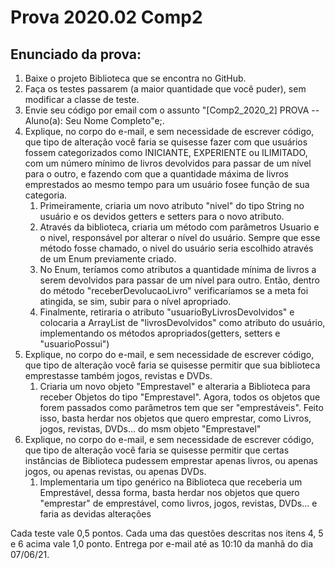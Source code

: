 # Prova 2020.02 Comp2
## Enunciado da prova:

1) Baixe o projeto Biblioteca que se encontra no GitHub.
2) Faça os testes passarem (a maior quantidade que você puder), sem modificar a classe de teste.
3) Envie seu código por email com o assunto "[Comp2_2020_2] PROVA -- Aluno(a): Seu Nome Completo"e;.
4) Explique, no corpo do e-mail, e sem necessidade de escrever código, que tipo de alteração você faria se quisesse fazer com que usuários fossem categorizados como INICIANTE, EXPERIENTE ou ILIMITADO, com um número mínimo de livros devolvidos para passar de um nível para o outro, e fazendo com que a quantidade máxima de livros emprestados ao mesmo tempo para um usuário fosee função de sua categoria.
   1) Primeiramente, criaria um novo atributo "nivel" do tipo String no usuário e os devidos getters e setters para o novo atributo. 
   2) Através da biblioteca, criaria um método com parâmetros Usuario e o nivel, responsável por alterar o nível do usuário. Sempre que esse método fosse chamado, o nivel do usuário seria escolhido através de um Enum previamente criado. 
   3) No Enum, teríamos como atributos a quantidade mínima de livros a serem devolvidos para passar de um nível para outro. Então, dentro do método "receberDevolucaoLivro" verificaríamos se a meta foi atingida, se sim, subir para o nível apropriado. 
   4) Finalmente, retiraria o atributo "usuarioByLivrosDevolvidos" e colocaria a ArrayList de "livrosDevolvidos" como atributo do usuário, implementando os métodos apropriados(getters, setters e "usuarioPossui")
5) Explique, no corpo do e-mail, e sem necessidade de escrever código, que tipo de alteração você faria se quisesse permitir que sua biblioteca emprestasse também jogos, revistas e DVDs.
   1) Criaria um novo objeto "Emprestavel" e alteraria a Biblioteca para receber Objetos do tipo "Emprestavel". Agora, todos os objetos que forem passados como parâmetros tem que ser "emprestáveis". Feito isso, basta herdar nos objetos que quero emprestar, como Livros, jogos, revistas, DVDs... do msm objeto "Emprestavel"
6) Explique, no corpo do e-mail, e sem necessidade de escrever código, que tipo de alteração você faria se quisesse permitir que certas instâncias de Biblioteca pudessem emprestar apenas livros, ou apenas jogos, ou apenas revistas, ou apenas DVDs.
   1) Implementaria um tipo genérico na Biblioteca que receberia um Emprestável, dessa forma, basta herdar nos objetos que quero "emprestar" de emprestável, como livros, jogos, revistas, DVDs... e faria as devidas alterações

Cada teste vale 0,5 pontos. Cada uma das questões descritas nos itens 4, 5 e 6 acima vale 1,0 ponto. Entrega por e-mail até as 10:10 da manhã do dia 07/06/21.